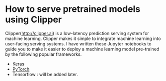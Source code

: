 # How to serve pretrained models using Clipper

Clipper(http://clipper.ai) is a low-latency prediction serving system for machine learning. Clipper makes it simple to integrate machine learning into user-facing serving systems. I have written these Jupyter notebooks to guide you to make it easier to deploy a machine learning model pre-trained by the following popular frameworks.

* [Keras](https://github.com/withsmilo/How-to-serve-pretrained-models-using-Clipper/blob/master/sample/keras_on_docker_example.ipynb)
* [PyTorch](https://github.com/withsmilo/How-to-serve-pretrained-models-using-Clipper/blob/master/sample/pytorch_on_docker_example.ipynb)
* Tensorflow : will be added later.

